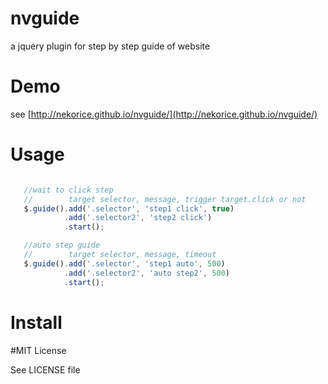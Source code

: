 # nvguide

a jquery plugin for step by step guide of website

# Demo

see  [http://nekorice.github.io/nvguide/](http://nekorice.github.io/nvguide/)

# Usage

```javascript

   //wait to click step 
   //        target selector, message, trigger target.click or not       
   $.guide().add('.selector', 'step1 click', true)
            .add('.selector2', 'step2 click')
            .start(); 

   //auto step guide
   //        target selector, message, timeout  
   $.guide().add('.selector', 'step1 auto', 500)
            .add('.selector2', 'auto step2', 500)
            .start(); 

```

# Install


#MIT License

See LICENSE file
